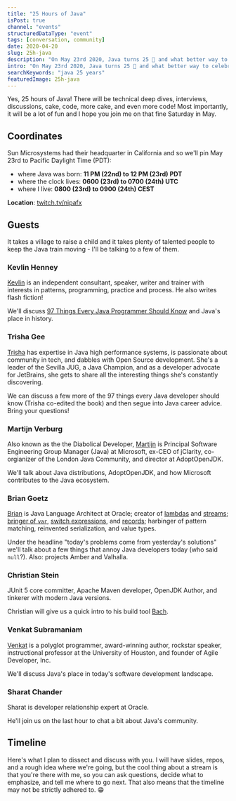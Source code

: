```yaml
---
title: "25 Hours of Java"
isPost: true
channel: "events"
structuredDataType: "event"
tags: [conversation, community]
date: 2020-04-20
slug: 25h-java
description: "On May 23rd 2020, Java turns 25 🥳 and what better way to celebrate its birthday than with a 25-hour live stream? (On Twitch: https://twitch.tv/nipafx)"
intro: "On May 23rd 2020, Java turns 25 🥳 and what better way to celebrate its birthday than with **a 25-hour live stream**? ([On Twitch](https://twitch.tv/nipafx).)"
searchKeywords: "java 25 years"
featuredImage: 25h-java
---
```


Yes, 25 hours of Java!
There will be technical deep dives, interviews, discussions, cake, code, more cake, and even more code!
Most importantly, it will be a lot of fun and I hope you join me on that fine Saturday in May.

## Coordinates

Sun Microsystems had their headquarter in California and so we'll pin May 23rd to Pacific Daylight Time (PDT):

*   where Java was born: **11 PM (22nd) to 12 PM (23rd) PDT**
*   where the clock lives: **0600 (23rd) to 0700 (24th) UTC**
*   where I live: **0800 (23rd) to 0900 (24th) CEST**

**Location**: [twitch.tv/nipafx](https://twitch.tv/nipafx)

## Guests

It takes a village to raise a child and it takes plenty of talented people to keep the Java train moving - I'll be talking to a few of them.

### Kevlin Henney

[Kevlin](https://twitter.com/KevlinHenney) is an independent consultant, speaker, writer and trainer with interests in patterns, programming, practice and process.
He also writes flash fiction!

We'll discuss [97 Things Every Java Programmer Should Know](http://shop.oreilly.com/product/0636920048824.do) and Java's place in history.

### Trisha Gee

[Trisha](https://twitter.com/trisha_gee) has expertise in Java high performance systems, is passionate about community in tech, and dabbles with Open Source development.
She's a leader of the Sevilla JUG, a Java Champion, and as a developer advocate for JetBrains, she gets to share all the interesting things she's constantly discovering.

We can discuss a few more of the 97 things every Java developer should know (Trisha co-edited the book) and then segue into Java career advice.
Bring your questions!

### Martijn Verburg

Also known as the the Diabolical Developer, [Martijn](https://twitter.com/karianna) is Principal Software Engineering Group Manager (Java) at Microsoft, ex-CEO of jClarity, co-orgianizer of the London Java Community, and director at AdoptOpenJDK.

We'll talk about Java distributions, AdoptOpenJDK, and how Microsoft contributes to the Java ecosystem.

### Brian Goetz

[Brian](https://twitter.com/BrianGoetz) is Java Language Architect at Oracle; creator of [lambdas](tag:lambda) and [streams](tag:streams); [bringer of `var`](java-10-var-type-inference), [switch expressions](java-13-switch-expressions), and [records](https://openjdk.java.net/jeps/359); harbinger of pattern matching, reinvented serialization, and value types.

Under the headline "today's problems come from yesterday's solutions" we'll talk about a few things that annoy Java developers today (who said `null`?).
Also: projects Amber and Valhalla.

<contentvideo slug="brian-goetz-25h"></contentvideo>

### Christian Stein

JUnit 5 core committer, Apache Maven developer, OpenJDK Author, and tinkerer with modern Java versions.

Christian will give us a quick intro to his build tool [Bach](https://github.com/sormuras/bach).

### Venkat Subramaniam

[Venkat](https://twitter.com/venkat_s) is a polyglot programmer, award-winning author, rockstar speaker, instructional professor at the University of Houston, and founder of Agile Developer, Inc.

We'll discuss Java's place in today's software development landscape.

### Sharat Chander

Sharat is developer relationship expert at Oracle.

He'll join us on the last hour to chat a bit about Java's community.

## Timeline

Here's what I plan to dissect and discuss with you.
I will have slides, repos, and a rough idea where we're going, but the cool thing about a stream is that you're there with me, so you can ask questions, decide what to emphasize, and tell me where to go next.
That also means that the timeline may not be strictly adhered to.
😁
